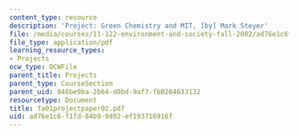 ```yaml
---
content_type: resource
description: 'Project: Green Chemistry and MIT, [by] Mark Steyer'
file: /media/courses/11-122-environment-and-society-fall-2002/ad76e1c6f1fd84b99d02ef193716916f_fa01projectpaper02.pdf
file_type: application/pdf
learning_resource_types:
- Projects
ocw_type: OCWFile
parent_title: Projects
parent_type: CourseSection
parent_uid: 046be9ba-2b64-d0bd-9af7-fb0204633132
resourcetype: Document
title: fa01projectpaper02.pdf
uid: ad76e1c6-f1fd-84b9-9d02-ef193716916f
---
```

